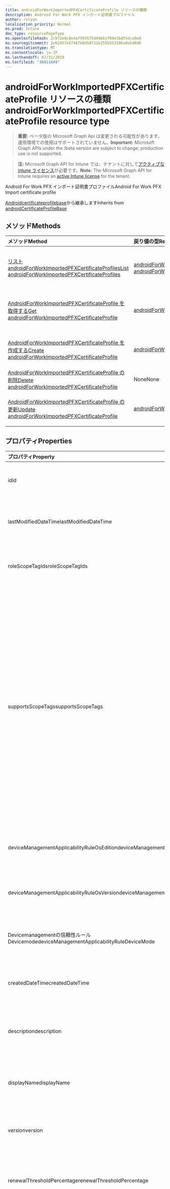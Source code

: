 ```yaml
---
title: androidForWorkImportedPFXCertificateProfile リソースの種類
description: Android For Work PFX インポート証明書プロファイル
author: rolyon
localization_priority: Normal
ms.prod: Intune
doc_type: resourcePageType
ms.openlocfilehash: 2cb72e8c8e4af997675d49bb1f69e36d55dca9e0
ms.sourcegitcommit: 2c62457e57467b8d50f21b255b553106a9a5d8d6
ms.translationtype: MT
ms.contentlocale: ja-JP
ms.lasthandoff: 07/31/2019
ms.locfileid: "36011849"
---
```

# <a name="androidforworkimportedpfxcertificateprofile-resource-type"></a><span data-ttu-id="9b55a-103">androidForWorkImportedPFXCertificateProfile リソースの種類</span><span class="sxs-lookup"><span data-stu-id="9b55a-103">androidForWorkImportedPFXCertificateProfile resource type</span></span>

> <span data-ttu-id="9b55a-104">**重要:** ベータ版の Microsoft Graph Api は変更される可能性があります。運用環境での使用はサポートされていません。</span><span class="sxs-lookup"><span data-stu-id="9b55a-104">**Important:** Microsoft Graph APIs under the /beta version are subject to change; production use is not supported.</span></span>

> <span data-ttu-id="9b55a-105">**注:** Microsoft Graph API for Intune では、テナントに対して[アクティブな intune ライセンス](https://go.microsoft.com/fwlink/?linkid=839381)が必要です。</span><span class="sxs-lookup"><span data-stu-id="9b55a-105">**Note:** The Microsoft Graph API for Intune requires an [active Intune license](https://go.microsoft.com/fwlink/?linkid=839381) for the tenant.</span></span>

<span data-ttu-id="9b55a-106">Android For Work PFX インポート証明書プロファイル</span><span class="sxs-lookup"><span data-stu-id="9b55a-106">Android For Work PFX Import certificate profile</span></span>


<span data-ttu-id="9b55a-107">[Androidcertificateprofilebase](../resources/intune-deviceconfig-androidcertificateprofilebase.md)から継承します</span><span class="sxs-lookup"><span data-stu-id="9b55a-107">Inherits from [androidCertificateProfileBase](../resources/intune-deviceconfig-androidcertificateprofilebase.md)</span></span>

## <a name="methods"></a><span data-ttu-id="9b55a-108">メソッド</span><span class="sxs-lookup"><span data-stu-id="9b55a-108">Methods</span></span>
|<span data-ttu-id="9b55a-109">メソッド</span><span class="sxs-lookup"><span data-stu-id="9b55a-109">Method</span></span>|<span data-ttu-id="9b55a-110">戻り値の型</span><span class="sxs-lookup"><span data-stu-id="9b55a-110">Return Type</span></span>|<span data-ttu-id="9b55a-111">説明</span><span class="sxs-lookup"><span data-stu-id="9b55a-111">Description</span></span>|
|:---|:---|:---|
|[<span data-ttu-id="9b55a-112">リスト androidForWorkImportedPFXCertificateProfiles</span><span class="sxs-lookup"><span data-stu-id="9b55a-112">List androidForWorkImportedPFXCertificateProfiles</span></span>](../api/intune-deviceconfig-androidforworkimportedpfxcertificateprofile-list.md)|<span data-ttu-id="9b55a-113">[androidForWorkImportedPFXCertificateProfile](../resources/intune-deviceconfig-androidforworkimportedpfxcertificateprofile.md)コレクション</span><span class="sxs-lookup"><span data-stu-id="9b55a-113">[androidForWorkImportedPFXCertificateProfile](../resources/intune-deviceconfig-androidforworkimportedpfxcertificateprofile.md) collection</span></span>|<span data-ttu-id="9b55a-114">[AndroidForWorkImportedPFXCertificateProfile](../resources/intune-deviceconfig-androidforworkimportedpfxcertificateprofile.md)オブジェクトのプロパティとリレーションシップをリストします。</span><span class="sxs-lookup"><span data-stu-id="9b55a-114">List properties and relationships of the [androidForWorkImportedPFXCertificateProfile](../resources/intune-deviceconfig-androidforworkimportedpfxcertificateprofile.md) objects.</span></span>|
|[<span data-ttu-id="9b55a-115">AndroidForWorkImportedPFXCertificateProfile を取得する</span><span class="sxs-lookup"><span data-stu-id="9b55a-115">Get androidForWorkImportedPFXCertificateProfile</span></span>](../api/intune-deviceconfig-androidforworkimportedpfxcertificateprofile-get.md)|[<span data-ttu-id="9b55a-116">androidForWorkImportedPFXCertificateProfile</span><span class="sxs-lookup"><span data-stu-id="9b55a-116">androidForWorkImportedPFXCertificateProfile</span></span>](../resources/intune-deviceconfig-androidforworkimportedpfxcertificateprofile.md)|<span data-ttu-id="9b55a-117">[AndroidForWorkImportedPFXCertificateProfile](../resources/intune-deviceconfig-androidforworkimportedpfxcertificateprofile.md)オブジェクトのプロパティとリレーションシップを読み取ります。</span><span class="sxs-lookup"><span data-stu-id="9b55a-117">Read properties and relationships of the [androidForWorkImportedPFXCertificateProfile](../resources/intune-deviceconfig-androidforworkimportedpfxcertificateprofile.md) object.</span></span>|
|[<span data-ttu-id="9b55a-118">AndroidForWorkImportedPFXCertificateProfile を作成する</span><span class="sxs-lookup"><span data-stu-id="9b55a-118">Create androidForWorkImportedPFXCertificateProfile</span></span>](../api/intune-deviceconfig-androidforworkimportedpfxcertificateprofile-create.md)|[<span data-ttu-id="9b55a-119">androidForWorkImportedPFXCertificateProfile</span><span class="sxs-lookup"><span data-stu-id="9b55a-119">androidForWorkImportedPFXCertificateProfile</span></span>](../resources/intune-deviceconfig-androidforworkimportedpfxcertificateprofile.md)|<span data-ttu-id="9b55a-120">新しい[androidForWorkImportedPFXCertificateProfile](../resources/intune-deviceconfig-androidforworkimportedpfxcertificateprofile.md)オブジェクトを作成します。</span><span class="sxs-lookup"><span data-stu-id="9b55a-120">Create a new [androidForWorkImportedPFXCertificateProfile](../resources/intune-deviceconfig-androidforworkimportedpfxcertificateprofile.md) object.</span></span>|
|[<span data-ttu-id="9b55a-121">AndroidForWorkImportedPFXCertificateProfile の削除</span><span class="sxs-lookup"><span data-stu-id="9b55a-121">Delete androidForWorkImportedPFXCertificateProfile</span></span>](../api/intune-deviceconfig-androidforworkimportedpfxcertificateprofile-delete.md)|<span data-ttu-id="9b55a-122">None</span><span class="sxs-lookup"><span data-stu-id="9b55a-122">None</span></span>|<span data-ttu-id="9b55a-123">[AndroidForWorkImportedPFXCertificateProfile](../resources/intune-deviceconfig-androidforworkimportedpfxcertificateprofile.md)を削除します。</span><span class="sxs-lookup"><span data-stu-id="9b55a-123">Deletes a [androidForWorkImportedPFXCertificateProfile](../resources/intune-deviceconfig-androidforworkimportedpfxcertificateprofile.md).</span></span>|
|[<span data-ttu-id="9b55a-124">AndroidForWorkImportedPFXCertificateProfile の更新</span><span class="sxs-lookup"><span data-stu-id="9b55a-124">Update androidForWorkImportedPFXCertificateProfile</span></span>](../api/intune-deviceconfig-androidforworkimportedpfxcertificateprofile-update.md)|[<span data-ttu-id="9b55a-125">androidForWorkImportedPFXCertificateProfile</span><span class="sxs-lookup"><span data-stu-id="9b55a-125">androidForWorkImportedPFXCertificateProfile</span></span>](../resources/intune-deviceconfig-androidforworkimportedpfxcertificateprofile.md)|<span data-ttu-id="9b55a-126">[AndroidForWorkImportedPFXCertificateProfile](../resources/intune-deviceconfig-androidforworkimportedpfxcertificateprofile.md)オブジェクトのプロパティを更新します。</span><span class="sxs-lookup"><span data-stu-id="9b55a-126">Update the properties of a [androidForWorkImportedPFXCertificateProfile](../resources/intune-deviceconfig-androidforworkimportedpfxcertificateprofile.md) object.</span></span>|

## <a name="properties"></a><span data-ttu-id="9b55a-127">プロパティ</span><span class="sxs-lookup"><span data-stu-id="9b55a-127">Properties</span></span>
|<span data-ttu-id="9b55a-128">プロパティ</span><span class="sxs-lookup"><span data-stu-id="9b55a-128">Property</span></span>|<span data-ttu-id="9b55a-129">型</span><span class="sxs-lookup"><span data-stu-id="9b55a-129">Type</span></span>|<span data-ttu-id="9b55a-130">説明</span><span class="sxs-lookup"><span data-stu-id="9b55a-130">Description</span></span>|
|:---|:---|:---|
|<span data-ttu-id="9b55a-131">id</span><span class="sxs-lookup"><span data-stu-id="9b55a-131">id</span></span>|<span data-ttu-id="9b55a-132">文字列</span><span class="sxs-lookup"><span data-stu-id="9b55a-132">String</span></span>|<span data-ttu-id="9b55a-133">エンティティのキー。</span><span class="sxs-lookup"><span data-stu-id="9b55a-133">Key of the entity.</span></span> <span data-ttu-id="9b55a-134">[deviceConfiguration](../resources/intune-deviceconfig-deviceconfiguration.md) から継承します</span><span class="sxs-lookup"><span data-stu-id="9b55a-134">Inherited from [deviceConfiguration](../resources/intune-deviceconfig-deviceconfiguration.md)</span></span>|
|<span data-ttu-id="9b55a-135">lastModifiedDateTime</span><span class="sxs-lookup"><span data-stu-id="9b55a-135">lastModifiedDateTime</span></span>|<span data-ttu-id="9b55a-136">DateTimeOffset</span><span class="sxs-lookup"><span data-stu-id="9b55a-136">DateTimeOffset</span></span>|<span data-ttu-id="9b55a-137">オブジェクトの最終更新の DateTime。</span><span class="sxs-lookup"><span data-stu-id="9b55a-137">DateTime the object was last modified.</span></span> <span data-ttu-id="9b55a-138">[deviceConfiguration](../resources/intune-deviceconfig-deviceconfiguration.md) から継承します</span><span class="sxs-lookup"><span data-stu-id="9b55a-138">Inherited from [deviceConfiguration](../resources/intune-deviceconfig-deviceconfiguration.md)</span></span>|
|<span data-ttu-id="9b55a-139">roleScopeTagIds</span><span class="sxs-lookup"><span data-stu-id="9b55a-139">roleScopeTagIds</span></span>|<span data-ttu-id="9b55a-140">文字列コレクション</span><span class="sxs-lookup"><span data-stu-id="9b55a-140">String collection</span></span>|<span data-ttu-id="9b55a-141">このエンティティインスタンスの範囲タグのリスト。</span><span class="sxs-lookup"><span data-stu-id="9b55a-141">List of Scope Tags for this Entity instance.</span></span> <span data-ttu-id="9b55a-142">[deviceConfiguration](../resources/intune-deviceconfig-deviceconfiguration.md) から継承します</span><span class="sxs-lookup"><span data-stu-id="9b55a-142">Inherited from [deviceConfiguration](../resources/intune-deviceconfig-deviceconfiguration.md)</span></span>|
|<span data-ttu-id="9b55a-143">supportsScopeTags</span><span class="sxs-lookup"><span data-stu-id="9b55a-143">supportsScopeTags</span></span>|<span data-ttu-id="9b55a-144">Boolean</span><span class="sxs-lookup"><span data-stu-id="9b55a-144">Boolean</span></span>|<span data-ttu-id="9b55a-145">基になるデバイス構成がスコープタグの割り当てをサポートしているかどうかを示します。</span><span class="sxs-lookup"><span data-stu-id="9b55a-145">Indicates whether or not the underlying Device Configuration supports the assignment of scope tags.</span></span> <span data-ttu-id="9b55a-146">この値が false である場合、ScopeTags プロパティへの割り当ては許可されません。エンティティは、スコープを持つユーザーには表示されません。</span><span class="sxs-lookup"><span data-stu-id="9b55a-146">Assigning to the ScopeTags property is not allowed when this value is false and entities will not be visible to scoped users.</span></span> <span data-ttu-id="9b55a-147">これは Silverlight で作成された従来のポリシーに対して実行され、Azure ポータルでポリシーを削除して再作成することによって解決できます。</span><span class="sxs-lookup"><span data-stu-id="9b55a-147">This occurs for Legacy policies created in Silverlight and can be resolved by deleting and recreating the policy in the Azure Portal.</span></span> <span data-ttu-id="9b55a-148">このプロパティに値を設定するには、 SetExtrusionDirection メソッドを適用します。</span><span class="sxs-lookup"><span data-stu-id="9b55a-148">This property is read-only.</span></span> <span data-ttu-id="9b55a-149">[deviceConfiguration](../resources/intune-deviceconfig-deviceconfiguration.md) から継承します</span><span class="sxs-lookup"><span data-stu-id="9b55a-149">Inherited from [deviceConfiguration](../resources/intune-deviceconfig-deviceconfiguration.md)</span></span>|
|<span data-ttu-id="9b55a-150">deviceManagementApplicabilityRuleOsEdition</span><span class="sxs-lookup"><span data-stu-id="9b55a-150">deviceManagementApplicabilityRuleOsEdition</span></span>|[<span data-ttu-id="9b55a-151">deviceManagementApplicabilityRuleOsEdition</span><span class="sxs-lookup"><span data-stu-id="9b55a-151">deviceManagementApplicabilityRuleOsEdition</span></span>](../resources/intune-deviceconfig-devicemanagementapplicabilityruleosedition.md)|<span data-ttu-id="9b55a-152">このポリシーの OS エディションの適用。</span><span class="sxs-lookup"><span data-stu-id="9b55a-152">The OS edition applicability for this Policy.</span></span> <span data-ttu-id="9b55a-153">[deviceConfiguration](../resources/intune-deviceconfig-deviceconfiguration.md) から継承します</span><span class="sxs-lookup"><span data-stu-id="9b55a-153">Inherited from [deviceConfiguration](../resources/intune-deviceconfig-deviceconfiguration.md)</span></span>|
|<span data-ttu-id="9b55a-154">deviceManagementApplicabilityRuleOsVersion</span><span class="sxs-lookup"><span data-stu-id="9b55a-154">deviceManagementApplicabilityRuleOsVersion</span></span>|[<span data-ttu-id="9b55a-155">deviceManagementApplicabilityRuleOsVersion</span><span class="sxs-lookup"><span data-stu-id="9b55a-155">deviceManagementApplicabilityRuleOsVersion</span></span>](../resources/intune-deviceconfig-devicemanagementapplicabilityruleosversion.md)|<span data-ttu-id="9b55a-156">このポリシーの OS バージョン適用ルール。</span><span class="sxs-lookup"><span data-stu-id="9b55a-156">The OS version applicability rule for this Policy.</span></span> <span data-ttu-id="9b55a-157">[deviceConfiguration](../resources/intune-deviceconfig-deviceconfiguration.md) から継承します</span><span class="sxs-lookup"><span data-stu-id="9b55a-157">Inherited from [deviceConfiguration](../resources/intune-deviceconfig-deviceconfiguration.md)</span></span>|
|<span data-ttu-id="9b55a-158">Devicemanagementの信頼性ルール Devicemode</span><span class="sxs-lookup"><span data-stu-id="9b55a-158">deviceManagementApplicabilityRuleDeviceMode</span></span>|[<span data-ttu-id="9b55a-159">Devicemanagementの信頼性ルール Devicemode</span><span class="sxs-lookup"><span data-stu-id="9b55a-159">deviceManagementApplicabilityRuleDeviceMode</span></span>](../resources/intune-deviceconfig-devicemanagementapplicabilityruledevicemode.md)|<span data-ttu-id="9b55a-160">このポリシーのデバイスモード適用ルール。</span><span class="sxs-lookup"><span data-stu-id="9b55a-160">The device mode applicability rule for this Policy.</span></span> <span data-ttu-id="9b55a-161">[deviceConfiguration](../resources/intune-deviceconfig-deviceconfiguration.md) から継承します</span><span class="sxs-lookup"><span data-stu-id="9b55a-161">Inherited from [deviceConfiguration](../resources/intune-deviceconfig-deviceconfiguration.md)</span></span>|
|<span data-ttu-id="9b55a-162">createdDateTime</span><span class="sxs-lookup"><span data-stu-id="9b55a-162">createdDateTime</span></span>|<span data-ttu-id="9b55a-163">DateTimeOffset</span><span class="sxs-lookup"><span data-stu-id="9b55a-163">DateTimeOffset</span></span>|<span data-ttu-id="9b55a-164">オブジェクトが作成された DateTime。</span><span class="sxs-lookup"><span data-stu-id="9b55a-164">DateTime the object was created.</span></span> <span data-ttu-id="9b55a-165">[deviceConfiguration](../resources/intune-deviceconfig-deviceconfiguration.md) から継承します</span><span class="sxs-lookup"><span data-stu-id="9b55a-165">Inherited from [deviceConfiguration](../resources/intune-deviceconfig-deviceconfiguration.md)</span></span>|
|<span data-ttu-id="9b55a-166">description</span><span class="sxs-lookup"><span data-stu-id="9b55a-166">description</span></span>|<span data-ttu-id="9b55a-167">String</span><span class="sxs-lookup"><span data-stu-id="9b55a-167">String</span></span>|<span data-ttu-id="9b55a-168">管理者が指定した、デバイス構成についての説明。</span><span class="sxs-lookup"><span data-stu-id="9b55a-168">Admin provided description of the Device Configuration.</span></span> <span data-ttu-id="9b55a-169">[deviceConfiguration](../resources/intune-deviceconfig-deviceconfiguration.md) から継承します</span><span class="sxs-lookup"><span data-stu-id="9b55a-169">Inherited from [deviceConfiguration](../resources/intune-deviceconfig-deviceconfiguration.md)</span></span>|
|<span data-ttu-id="9b55a-170">displayName</span><span class="sxs-lookup"><span data-stu-id="9b55a-170">displayName</span></span>|<span data-ttu-id="9b55a-171">String</span><span class="sxs-lookup"><span data-stu-id="9b55a-171">String</span></span>|<span data-ttu-id="9b55a-172">管理者が指定した、デバイス構成の名前。</span><span class="sxs-lookup"><span data-stu-id="9b55a-172">Admin provided name of the device configuration.</span></span> <span data-ttu-id="9b55a-173">[deviceConfiguration](../resources/intune-deviceconfig-deviceconfiguration.md) から継承します</span><span class="sxs-lookup"><span data-stu-id="9b55a-173">Inherited from [deviceConfiguration](../resources/intune-deviceconfig-deviceconfiguration.md)</span></span>|
|<span data-ttu-id="9b55a-174">version</span><span class="sxs-lookup"><span data-stu-id="9b55a-174">version</span></span>|<span data-ttu-id="9b55a-175">Int32</span><span class="sxs-lookup"><span data-stu-id="9b55a-175">Int32</span></span>|<span data-ttu-id="9b55a-176">デバイス構成のバージョン。</span><span class="sxs-lookup"><span data-stu-id="9b55a-176">Version of the device configuration.</span></span> <span data-ttu-id="9b55a-177">[deviceConfiguration](../resources/intune-deviceconfig-deviceconfiguration.md) から継承します</span><span class="sxs-lookup"><span data-stu-id="9b55a-177">Inherited from [deviceConfiguration](../resources/intune-deviceconfig-deviceconfiguration.md)</span></span>|
|<span data-ttu-id="9b55a-178">renewalThresholdPercentage</span><span class="sxs-lookup"><span data-stu-id="9b55a-178">renewalThresholdPercentage</span></span>|<span data-ttu-id="9b55a-179">Int32</span><span class="sxs-lookup"><span data-stu-id="9b55a-179">Int32</span></span>|<span data-ttu-id="9b55a-180">証明書の更新しきい値の割合。</span><span class="sxs-lookup"><span data-stu-id="9b55a-180">Certificate renewal threshold percentage.</span></span> <span data-ttu-id="9b55a-181">[Androidcertificateprofilebase](../resources/intune-deviceconfig-androidcertificateprofilebase.md)から継承される有効な値は1から99。</span><span class="sxs-lookup"><span data-stu-id="9b55a-181">Valid values 1 to 99 Inherited from [androidCertificateProfileBase](../resources/intune-deviceconfig-androidcertificateprofilebase.md)</span></span>|
|<span data-ttu-id="9b55a-182">subjectNameFormat</span><span class="sxs-lookup"><span data-stu-id="9b55a-182">subjectNameFormat</span></span>|[<span data-ttu-id="9b55a-183">subjectNameFormat</span><span class="sxs-lookup"><span data-stu-id="9b55a-183">subjectNameFormat</span></span>](../resources/intune-deviceconfig-subjectnameformat.md)|<span data-ttu-id="9b55a-184">証明書のサブジェクト名の形式。</span><span class="sxs-lookup"><span data-stu-id="9b55a-184">Certificate Subject Name Format.</span></span> <span data-ttu-id="9b55a-185">[Androidcertificateprofilebase](../resources/intune-deviceconfig-androidcertificateprofilebase.md)から継承します。</span><span class="sxs-lookup"><span data-stu-id="9b55a-185">Inherited from [androidCertificateProfileBase](../resources/intune-deviceconfig-androidcertificateprofilebase.md).</span></span> <span data-ttu-id="9b55a-186">可能な値は、`commonName`、`commonNameIncludingEmail`、`commonNameAsEmail`、`custom`、`commonNameAsIMEI`、`commonNameAsSerialNumber`、`commonNameAsAadDeviceId`、`commonNameAsIntuneDeviceId`、`commonNameAsDurableDeviceId` です。</span><span class="sxs-lookup"><span data-stu-id="9b55a-186">Possible values are: `commonName`, `commonNameIncludingEmail`, `commonNameAsEmail`, `custom`, `commonNameAsIMEI`, `commonNameAsSerialNumber`, `commonNameAsAadDeviceId`, `commonNameAsIntuneDeviceId`, `commonNameAsDurableDeviceId`.</span></span>|
|<span data-ttu-id="9b55a-187">subjectAlternativeNameType</span><span class="sxs-lookup"><span data-stu-id="9b55a-187">subjectAlternativeNameType</span></span>|[<span data-ttu-id="9b55a-188">subjectAlternativeNameType</span><span class="sxs-lookup"><span data-stu-id="9b55a-188">subjectAlternativeNameType</span></span>](../resources/intune-deviceconfig-subjectalternativenametype.md)|<span data-ttu-id="9b55a-189">証明書のサブジェクトの別名の種類。</span><span class="sxs-lookup"><span data-stu-id="9b55a-189">Certificate Subject Alternative Name Type.</span></span> <span data-ttu-id="9b55a-190">[Androidcertificateprofilebase](../resources/intune-deviceconfig-androidcertificateprofilebase.md)から継承します。</span><span class="sxs-lookup"><span data-stu-id="9b55a-190">Inherited from [androidCertificateProfileBase](../resources/intune-deviceconfig-androidcertificateprofilebase.md).</span></span> <span data-ttu-id="9b55a-191">可能な値は、`none`、`emailAddress`、`userPrincipalName`、`customAzureADAttribute`、`domainNameService` です。</span><span class="sxs-lookup"><span data-stu-id="9b55a-191">Possible values are: `none`, `emailAddress`, `userPrincipalName`, `customAzureADAttribute`, `domainNameService`.</span></span>|
|<span data-ttu-id="9b55a-192">certificateValidityPeriodValue</span><span class="sxs-lookup"><span data-stu-id="9b55a-192">certificateValidityPeriodValue</span></span>|<span data-ttu-id="9b55a-193">Int32</span><span class="sxs-lookup"><span data-stu-id="9b55a-193">Int32</span></span>|<span data-ttu-id="9b55a-194">証明書の有効期間の値。</span><span class="sxs-lookup"><span data-stu-id="9b55a-194">Value for the Certificate Validity Period.</span></span> <span data-ttu-id="9b55a-195">[Androidcertificateprofilebase](../resources/intune-deviceconfig-androidcertificateprofilebase.md)から継承します</span><span class="sxs-lookup"><span data-stu-id="9b55a-195">Inherited from [androidCertificateProfileBase](../resources/intune-deviceconfig-androidcertificateprofilebase.md)</span></span>|
|<span data-ttu-id="9b55a-196">certificateValidityPeriodScale</span><span class="sxs-lookup"><span data-stu-id="9b55a-196">certificateValidityPeriodScale</span></span>|[<span data-ttu-id="9b55a-197">certificateValidityPeriodScale</span><span class="sxs-lookup"><span data-stu-id="9b55a-197">certificateValidityPeriodScale</span></span>](../resources/intune-deviceconfig-certificatevalidityperiodscale.md)|<span data-ttu-id="9b55a-198">証明書の有効期間のスケール。</span><span class="sxs-lookup"><span data-stu-id="9b55a-198">Scale for the Certificate Validity Period.</span></span> <span data-ttu-id="9b55a-199">[Androidcertificateprofilebase](../resources/intune-deviceconfig-androidcertificateprofilebase.md)から継承します。</span><span class="sxs-lookup"><span data-stu-id="9b55a-199">Inherited from [androidCertificateProfileBase](../resources/intune-deviceconfig-androidcertificateprofilebase.md).</span></span> <span data-ttu-id="9b55a-200">可能な値は、`days`、`months`、`years` です。</span><span class="sxs-lookup"><span data-stu-id="9b55a-200">Possible values are: `days`, `months`, `years`.</span></span>|
|<span data-ttu-id="9b55a-201">extendedKeyUsages</span><span class="sxs-lookup"><span data-stu-id="9b55a-201">extendedKeyUsages</span></span>|<span data-ttu-id="9b55a-202">[Extendedkeyusage](../resources/intune-deviceconfig-extendedkeyusage.md)コレクション</span><span class="sxs-lookup"><span data-stu-id="9b55a-202">[extendedKeyUsage](../resources/intune-deviceconfig-extendedkeyusage.md) collection</span></span>|<span data-ttu-id="9b55a-203">拡張キー使用法 (EKU) の設定。</span><span class="sxs-lookup"><span data-stu-id="9b55a-203">Extended Key Usage (EKU) settings.</span></span> <span data-ttu-id="9b55a-204">このコレクションには、最大で 500 個の要素を含めることができます。</span><span class="sxs-lookup"><span data-stu-id="9b55a-204">This collection can contain a maximum of 500 elements.</span></span> <span data-ttu-id="9b55a-205">[Androidcertificateprofilebase](../resources/intune-deviceconfig-androidcertificateprofilebase.md)から継承します</span><span class="sxs-lookup"><span data-stu-id="9b55a-205">Inherited from [androidCertificateProfileBase](../resources/intune-deviceconfig-androidcertificateprofilebase.md)</span></span>|
|<span data-ttu-id="9b55a-206">intendedPurpose</span><span class="sxs-lookup"><span data-stu-id="9b55a-206">intendedPurpose</span></span>|[<span data-ttu-id="9b55a-207">intendedPurpose</span><span class="sxs-lookup"><span data-stu-id="9b55a-207">intendedPurpose</span></span>](../resources/intune-deviceconfig-intendedpurpose.md)|<span data-ttu-id="9b55a-208">まだ文書化されていません。</span><span class="sxs-lookup"><span data-stu-id="9b55a-208">Not yet documented.</span></span> <span data-ttu-id="9b55a-209">可能な値は、`unassigned`、`smimeEncryption`、`smimeSigning`、`vpn`、`wifi` です。</span><span class="sxs-lookup"><span data-stu-id="9b55a-209">Possible values are: `unassigned`, `smimeEncryption`, `smimeSigning`, `vpn`, `wifi`.</span></span>|

## <a name="relationships"></a><span data-ttu-id="9b55a-210">リレーションシップ</span><span class="sxs-lookup"><span data-stu-id="9b55a-210">Relationships</span></span>
|<span data-ttu-id="9b55a-211">リレーションシップ</span><span class="sxs-lookup"><span data-stu-id="9b55a-211">Relationship</span></span>|<span data-ttu-id="9b55a-212">型</span><span class="sxs-lookup"><span data-stu-id="9b55a-212">Type</span></span>|<span data-ttu-id="9b55a-213">説明</span><span class="sxs-lookup"><span data-stu-id="9b55a-213">Description</span></span>|
|:---|:---|:---|
|<span data-ttu-id="9b55a-214">groupAssignments</span><span class="sxs-lookup"><span data-stu-id="9b55a-214">groupAssignments</span></span>|<span data-ttu-id="9b55a-215">[deviceConfigurationGroupAssignment](../resources/intune-deviceconfig-deviceconfigurationgroupassignment.md)コレクション</span><span class="sxs-lookup"><span data-stu-id="9b55a-215">[deviceConfigurationGroupAssignment](../resources/intune-deviceconfig-deviceconfigurationgroupassignment.md) collection</span></span>|<span data-ttu-id="9b55a-216">デバイスの構成プロファイルのグループ割り当てのリストです。</span><span class="sxs-lookup"><span data-stu-id="9b55a-216">The list of group assignments for the device configuration profile.</span></span> <span data-ttu-id="9b55a-217">[deviceConfiguration](../resources/intune-deviceconfig-deviceconfiguration.md) から継承します</span><span class="sxs-lookup"><span data-stu-id="9b55a-217">Inherited from [deviceConfiguration](../resources/intune-deviceconfig-deviceconfiguration.md)</span></span>|
|<span data-ttu-id="9b55a-218">assignments</span><span class="sxs-lookup"><span data-stu-id="9b55a-218">assignments</span></span>|<span data-ttu-id="9b55a-219">[deviceConfigurationAssignment](../resources/intune-deviceconfig-deviceconfigurationassignment.md) コレクション</span><span class="sxs-lookup"><span data-stu-id="9b55a-219">[deviceConfigurationAssignment](../resources/intune-deviceconfig-deviceconfigurationassignment.md) collection</span></span>|<span data-ttu-id="9b55a-220">デバイスの構成プロファイルの割り当てのリスト。</span><span class="sxs-lookup"><span data-stu-id="9b55a-220">The list of assignments for the device configuration profile.</span></span> <span data-ttu-id="9b55a-221">[deviceConfiguration](../resources/intune-deviceconfig-deviceconfiguration.md) から継承します</span><span class="sxs-lookup"><span data-stu-id="9b55a-221">Inherited from [deviceConfiguration](../resources/intune-deviceconfig-deviceconfiguration.md)</span></span>|
|<span data-ttu-id="9b55a-222">deviceStatuses</span><span class="sxs-lookup"><span data-stu-id="9b55a-222">deviceStatuses</span></span>|<span data-ttu-id="9b55a-223">[deviceConfigurationDeviceStatus](../resources/intune-deviceconfig-deviceconfigurationdevicestatus.md) コレクション</span><span class="sxs-lookup"><span data-stu-id="9b55a-223">[deviceConfigurationDeviceStatus](../resources/intune-deviceconfig-deviceconfigurationdevicestatus.md) collection</span></span>|<span data-ttu-id="9b55a-224">デバイスごとのデバイス構成のインストール状況。</span><span class="sxs-lookup"><span data-stu-id="9b55a-224">Device configuration installation status by device.</span></span> <span data-ttu-id="9b55a-225">[deviceConfiguration](../resources/intune-deviceconfig-deviceconfiguration.md) から継承します</span><span class="sxs-lookup"><span data-stu-id="9b55a-225">Inherited from [deviceConfiguration](../resources/intune-deviceconfig-deviceconfiguration.md)</span></span>|
|<span data-ttu-id="9b55a-226">userStatuses</span><span class="sxs-lookup"><span data-stu-id="9b55a-226">userStatuses</span></span>|<span data-ttu-id="9b55a-227">[deviceConfigurationUserStatus](../resources/intune-deviceconfig-deviceconfigurationuserstatus.md) コレクション</span><span class="sxs-lookup"><span data-stu-id="9b55a-227">[deviceConfigurationUserStatus](../resources/intune-deviceconfig-deviceconfigurationuserstatus.md) collection</span></span>|<span data-ttu-id="9b55a-228">ユーザーごとのデバイス構成のインストール状態。</span><span class="sxs-lookup"><span data-stu-id="9b55a-228">Device configuration installation status by user.</span></span> <span data-ttu-id="9b55a-229">[deviceConfiguration](../resources/intune-deviceconfig-deviceconfiguration.md) から継承します</span><span class="sxs-lookup"><span data-stu-id="9b55a-229">Inherited from [deviceConfiguration](../resources/intune-deviceconfig-deviceconfiguration.md)</span></span>|
|<span data-ttu-id="9b55a-230">deviceStatusOverview</span><span class="sxs-lookup"><span data-stu-id="9b55a-230">deviceStatusOverview</span></span>|[<span data-ttu-id="9b55a-231">deviceConfigurationDeviceOverview</span><span class="sxs-lookup"><span data-stu-id="9b55a-231">deviceConfigurationDeviceOverview</span></span>](../resources/intune-deviceconfig-deviceconfigurationdeviceoverview.md)|<span data-ttu-id="9b55a-232">デバイス構成のデバイス状態の概要 ([deviceConfiguration](../resources/intune-deviceconfig-deviceconfiguration.md) から継承)</span><span class="sxs-lookup"><span data-stu-id="9b55a-232">Device Configuration devices status overview Inherited from [deviceConfiguration](../resources/intune-deviceconfig-deviceconfiguration.md)</span></span>|
|<span data-ttu-id="9b55a-233">userStatusOverview</span><span class="sxs-lookup"><span data-stu-id="9b55a-233">userStatusOverview</span></span>|[<span data-ttu-id="9b55a-234">deviceConfigurationUserOverview</span><span class="sxs-lookup"><span data-stu-id="9b55a-234">deviceConfigurationUserOverview</span></span>](../resources/intune-deviceconfig-deviceconfigurationuseroverview.md)|<span data-ttu-id="9b55a-235">デバイス構成のユーザー状態の概要 ([deviceConfiguration](../resources/intune-deviceconfig-deviceconfiguration.md) から継承)</span><span class="sxs-lookup"><span data-stu-id="9b55a-235">Device Configuration users status overview Inherited from [deviceConfiguration](../resources/intune-deviceconfig-deviceconfiguration.md)</span></span>|
|<span data-ttu-id="9b55a-236">deviceSettingStateSummaries</span><span class="sxs-lookup"><span data-stu-id="9b55a-236">deviceSettingStateSummaries</span></span>|<span data-ttu-id="9b55a-237">[settingStateDeviceSummary](../resources/intune-deviceconfig-settingstatedevicesummary.md) コレクション</span><span class="sxs-lookup"><span data-stu-id="9b55a-237">[settingStateDeviceSummary](../resources/intune-deviceconfig-settingstatedevicesummary.md) collection</span></span>|<span data-ttu-id="9b55a-238">デバイス構成設定状態のデバイスの要約 ([deviceConfiguration](../resources/intune-deviceconfig-deviceconfiguration.md) から継承)</span><span class="sxs-lookup"><span data-stu-id="9b55a-238">Device Configuration Setting State Device Summary Inherited from [deviceConfiguration](../resources/intune-deviceconfig-deviceconfiguration.md)</span></span>|
|<span data-ttu-id="9b55a-239">rootCertificate</span><span class="sxs-lookup"><span data-stu-id="9b55a-239">rootCertificate</span></span>|[<span data-ttu-id="9b55a-240">androidTrustedRootCertificate</span><span class="sxs-lookup"><span data-stu-id="9b55a-240">androidTrustedRootCertificate</span></span>](../resources/intune-deviceconfig-androidtrustedrootcertificate.md)|<span data-ttu-id="9b55a-241">信頼されたルート証明書。</span><span class="sxs-lookup"><span data-stu-id="9b55a-241">Trusted Root Certificate.</span></span> <span data-ttu-id="9b55a-242">[Androidcertificateprofilebase](../resources/intune-deviceconfig-androidcertificateprofilebase.md)から継承します</span><span class="sxs-lookup"><span data-stu-id="9b55a-242">Inherited from [androidCertificateProfileBase](../resources/intune-deviceconfig-androidcertificateprofilebase.md)</span></span>|
|<span data-ttu-id="9b55a-243">managedDeviceCertificateStates</span><span class="sxs-lookup"><span data-stu-id="9b55a-243">managedDeviceCertificateStates</span></span>|<span data-ttu-id="9b55a-244">[managedDeviceCertificateState](../resources/intune-deviceconfig-manageddevicecertificatestate.md)コレクション</span><span class="sxs-lookup"><span data-stu-id="9b55a-244">[managedDeviceCertificateState](../resources/intune-deviceconfig-manageddevicecertificatestate.md) collection</span></span>|<span data-ttu-id="9b55a-245">デバイスの証明書の状態</span><span class="sxs-lookup"><span data-stu-id="9b55a-245">Certificate state for devices</span></span>|

## <a name="json-representation"></a><span data-ttu-id="9b55a-246">JSON 表記</span><span class="sxs-lookup"><span data-stu-id="9b55a-246">JSON Representation</span></span>
<span data-ttu-id="9b55a-247">以下は、リソースの JSON 表記です。</span><span class="sxs-lookup"><span data-stu-id="9b55a-247">Here is a JSON representation of the resource.</span></span>
<!-- {
  "blockType": "resource",
  "keyProperty": "id",
  "@odata.type": "microsoft.graph.androidForWorkImportedPFXCertificateProfile"
}
-->
``` json
{
  "@odata.type": "#microsoft.graph.androidForWorkImportedPFXCertificateProfile",
  "id": "String (identifier)",
  "lastModifiedDateTime": "String (timestamp)",
  "roleScopeTagIds": [
    "String"
  ],
  "supportsScopeTags": true,
  "deviceManagementApplicabilityRuleOsEdition": {
    "@odata.type": "microsoft.graph.deviceManagementApplicabilityRuleOsEdition",
    "osEditionTypes": [
      "String"
    ],
    "name": "String",
    "ruleType": "String"
  },
  "deviceManagementApplicabilityRuleOsVersion": {
    "@odata.type": "microsoft.graph.deviceManagementApplicabilityRuleOsVersion",
    "minOSVersion": "String",
    "maxOSVersion": "String",
    "name": "String",
    "ruleType": "String"
  },
  "deviceManagementApplicabilityRuleDeviceMode": {
    "@odata.type": "microsoft.graph.deviceManagementApplicabilityRuleDeviceMode",
    "deviceMode": "String",
    "name": "String",
    "ruleType": "String"
  },
  "createdDateTime": "String (timestamp)",
  "description": "String",
  "displayName": "String",
  "version": 1024,
  "renewalThresholdPercentage": 1024,
  "subjectNameFormat": "String",
  "subjectAlternativeNameType": "String",
  "certificateValidityPeriodValue": 1024,
  "certificateValidityPeriodScale": "String",
  "extendedKeyUsages": [
    {
      "@odata.type": "microsoft.graph.extendedKeyUsage",
      "name": "String",
      "objectIdentifier": "String"
    }
  ],
  "intendedPurpose": "String"
}
```





